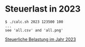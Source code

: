 # Steuerlast in 2023
```
$ ./calc.sh 2023 123500 100
...
see 'all.csv' and 'all.png'
```
[Steuerliche Belastung im Jahr 2023](all.png)

